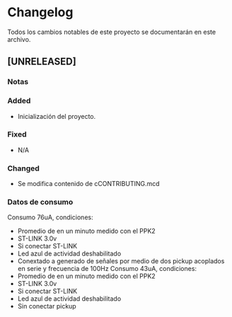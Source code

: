 # Changelog

Todos los cambios notables de este proyecto se documentarán en este archivo.

## [UNRELEASED]

### Notas


### Added
- Inicialización del proyecto.

### Fixed
- N/A

### Changed
- Se modifica contenido de cCONTRIBUTING.mcd


### Datos de consumo
Consumo 76uA, condiciones:
- Promedio de en un minuto medido con el PPK2
- ST-LINK 3.0v
- Si conectar ST-LINK
- Led azul de actividad deshabilitado
- Conextado a generado de señales por medio de dos pickup acoplados en serie y frecuencia de 100Hz
Consumo 43uA, condiciones:
- Promedio de en un minuto medido con el PPK2
- ST-LINK 3.0v
- Si conectar ST-LINK
- Led azul de actividad deshabilitado
- Sin conectar pickup




